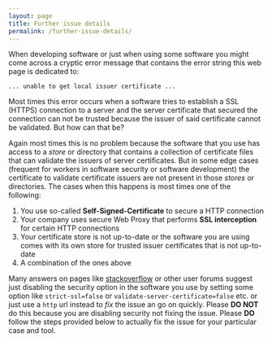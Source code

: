 ```yaml
---
layout: page
title: Further issue details
permalink: /further-issue-details/
---
```


When developing software or just when using some software you might come across a cryptic error message that contains the error string this web page is dedicated to:

```shell
... unable to get local issuer certificate ...
```

Most times this error occurs when a software tries to establish a SSL (HTTPS) connection to a server and the server certificate that secured the connection can not be trusted because the issuer of said certificate cannot be validated. But how can that be?

Again most times this is no problem because the software that you use has access to a *store* or directory that contains a collection of certificate files that can validate the issuers of server certificates. But in some edge cases (frequent for workers in software security or software development) the certificate to validate certificate issuers are not present in those *stores* or directories. The cases when this happens is most times one of the following:

1. You use so-called **Self-Signed-Certificate** to secure a HTTP connection
2. Your company uses secure Web Proxy that performs **SSL interception** for certain HTTP connections
3. Your certificate store is not up-to-date or the software you are using comes with its own store for trusted issuer certificates that is not up-to-date
4. A combination of the ones above

Many answers on pages like [stackoverflow](https://stackoverflow.com) or other user forums suggest just disabling the security option in the software you use by setting some option like `strict-ssl=false` or `validate-server-certificate=false` etc. or just use a `http` url instead to *fix* the issue an go on quickly. Please **DO NOT** do this because you are disabling security not fixing the issue. Please **DO** follow the steps provided below to actually fix the issue for your particular case and tool.

